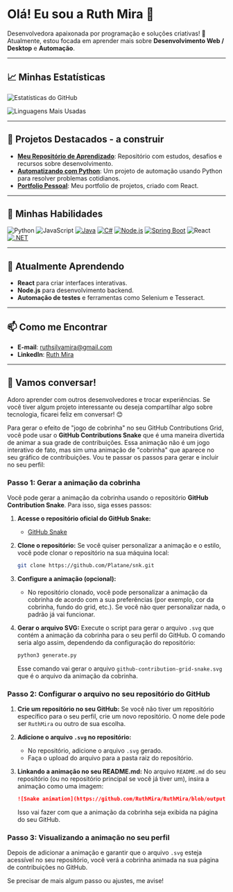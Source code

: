 # Olá! Eu sou a Ruth Mira 👋

Desenvolvedora apaixonada por programação e soluções criativas! 🚀  
Atualmente, estou focada em aprender mais sobre **Desenvolvimento Web / Desktop** e **Automação**.

---

## 📈 Minhas Estatísticas

![Estatísticas do GitHub](https://github-readme-stats.vercel.app/api?username=RuthMira&show_icons=true&theme=radical)

![Linguagens Mais Usadas](https://github-readme-stats.vercel.app/api/top-langs/?username=RuthMira&layout=compact&theme=radical)

---

## 🌟 Projetos Destacados - a construir

- [**Meu Repositório de Aprendizado**](https://github.com/RuthMira/learning-repository): Repositório com estudos, desafios e recursos sobre desenvolvimento.
- [**Automatizando com Python**](https://github.com/RuthMira/Projeto-RUDA): Um projeto de automação usando Python para resolver problemas cotidianos.
- [**Portfolio Pessoal**](https://github.com/RuthMira/meu-portifolio): Meu portfolio de projetos, criado com React.

---

## 🚀 Minhas Habilidades

![Python](https://img.shields.io/badge/Python-blue?style=flat&logo=python)
![JavaScript](https://img.shields.io/badge/JavaScript-yellow?style=flat&logo=javascript)
[![Java](https://img.shields.io/badge/Java-red?style=flat&logo=openjdk)](https://www.java.com/)
[![C#](https://img.shields.io/badge/C%23-purple?style=flat&logo=csharp)](https://learn.microsoft.com/en-us/dotnet/csharp/)
[![Node.js](https://img.shields.io/badge/Node.js-green?style=flat&logo=node.js)](https://nodejs.org/)
[![Spring Boot](https://img.shields.io/badge/Spring%20Boot-brightgreen?style=flat&logo=springboot)](https://spring.io/projects/spring-boot)
![React](https://img.shields.io/badge/React-blue?style=flat&logo=react)
[![.NET](https://img.shields.io/badge/.NET-blueviolet?style=flat&logo=dotnet)](https://dotnet.microsoft.com/)

---

## 🎯 Atualmente Aprendendo

- **React** para criar interfaces interativas.
- **Node.js** para desenvolvimento backend.
- **Automação de testes** e ferramentas como Selenium e Tesseract.

---

## 📫 Como me Encontrar

- **E-mail**: ruthsilvamira@gmail.com
- **LinkedIn**: [Ruth Mira](https://www.linkedin.com/in/ruthmira)

---

## 💬 Vamos conversar!

Adoro aprender com outros desenvolvedores e trocar experiências. Se você tiver algum projeto interessante ou deseja compartilhar algo sobre tecnologia, ficarei feliz em conversar! 😊



Para gerar o efeito de "jogo de cobrinha" no seu GitHub Contributions Grid, você pode usar o **GitHub Contributions Snake** que é uma maneira divertida de animar a sua grade de contribuições. Essa animação não é um jogo interativo de fato, mas sim uma animação de "cobrinha" que aparece no seu gráfico de contribuições. Vou te passar os passos para gerar e incluir no seu perfil:

### Passo 1: Gerar a animação da cobrinha
Você pode gerar a animação da cobrinha usando o repositório **GitHub Contribution Snake**. Para isso, siga esses passos:

1. **Acesse o repositório oficial do GitHub Snake:**
   - [GitHub Snake](https://github.com/Platane/snk)

2. **Clone o repositório:**
   Se você quiser personalizar a animação e o estilo, você pode clonar o repositório na sua máquina local:

   ```bash
   git clone https://github.com/Platane/snk.git
   ```

3. **Configure a animação (opcional):**
   - No repositório clonado, você pode personalizar a animação da cobrinha de acordo com a sua preferências (por exemplo, cor da cobrinha, fundo do grid, etc.). Se você não quer personalizar nada, o padrão já vai funcionar.

4. **Gerar o arquivo SVG:**
   Execute o script para gerar o arquivo `.svg` que contém a animação da cobrinha para o seu perfil do GitHub. O comando seria algo assim, dependendo da configuração do repositório:

   ```bash
   python3 generate.py
   ```

   Esse comando vai gerar o arquivo `github-contribution-grid-snake.svg` que é o arquivo da animação da cobrinha.

### Passo 2: Configurar o arquivo no seu repositório do GitHub

1. **Crie um repositório no seu GitHub:**
   Se você não tiver um repositório específico para o seu perfil, crie um novo repositório. O nome dele pode ser `RuthMira` ou outro de sua escolha.

2. **Adicione o arquivo `.svg` no repositório:**
   - No repositório, adicione o arquivo `.svg` gerado.
   - Faça o upload do arquivo para a pasta raiz do repositório.

3. **Linkando a animação no seu README.md:**
   No arquivo `README.md` do seu repositório (ou no repositório principal se você já tiver um), insira a animação como uma imagem:

   ```markdown
   ![Snake animation](https://github.com/RuthMira/RuthMira/blob/output/github-contribution-grid-snake.svg)
   ```

   Isso vai fazer com que a animação da cobrinha seja exibida na página do seu GitHub.

### Passo 3: Visualizando a animação no seu perfil

Depois de adicionar a animação e garantir que o arquivo `.svg` esteja acessível no seu repositório, você verá a cobrinha animada na sua página de contribuições no GitHub.

Se precisar de mais algum passo ou ajustes, me avise!


